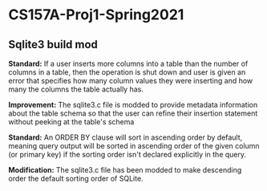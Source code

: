 # CS157A-Proj1-Spring2021
## Sqlite3 build mod 

**Standard:** If a user inserts more columns into a table than the number of columns in a table, then the operation is shut down and user is given an error that specifies how many column values they were inserting and how many the columns the table actually has.

**Improvement:** The sqlite3.c file is modded to provide metadata information about the table schema so that the user can refine their insertion statement without peeking at the table's schema

**Standard:** An ORDER BY clause will sort in ascending order by default, meaning query output will be sorted in ascending order of the given column (or primary key) if the sorting order isn't declared explicitly in the query.

**Modification:** The sqlite3.c file has been modded to make descending order the default sorting order of SQLite.
